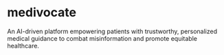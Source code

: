 # medivocate
An AI-driven platform empowering patients with trustworthy, personalized medical guidance to combat misinformation and promote equitable healthcare.
